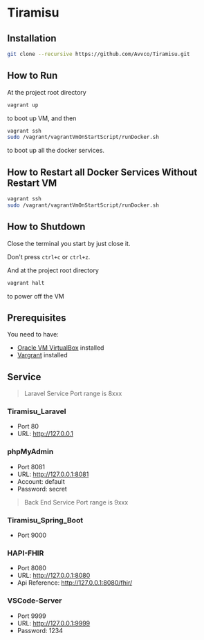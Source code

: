 # Tiramisu

## Installation

``` bash
git clone --recursive https://github.com/Avvco/Tiramisu.git 
```

## How to Run

At the project root directory

```bash
vagrant up
```

to boot up VM, and then

``` bash
vagrant ssh
sudo /vagrant/vagrantVmOnStartScript/runDocker.sh
```

to boot up all the docker services.

## How to Restart all Docker Services Without Restart VM

``` bash
vagrant ssh
sudo /vagrant/vagrantVmOnStartScript/runDocker.sh
```

## How to Shutdown

Close the terminal you start by just close it.

Don't press `ctrl+c` or `ctrl+z`.

And at the project root directory

```bash
vagrant halt
```

to power off the VM

## Prerequisites

You need to have:

- [Oracle VM VirtualBox](https://www.virtualbox.org/wiki/Downloads) installed
- [Vargrant](https://www.vagrantup.com/downloads) installed

## Service

> Laravel Service Port range is 8xxx

### Tiramisu_Laravel

- Port 80
- URL: <http://127.0.0.1>

### phpMyAdmin

- Port 8081
- URL: <http://127.0.0.1:8081>
- Account: default
- Password: secret

> Back End Service Port range is 9xxx

### Tiramisu_Spring_Boot

- Port
9000

### HAPI-FHIR

- Port 8080
- URL: <http://127.0.0.1:8080>
- Api Reference: <http://127.0.0.1:8080/fhir/>

### VSCode-Server

- Port 9999
- URL: <http://127.0.0.1:9999>
- Password: 1234
